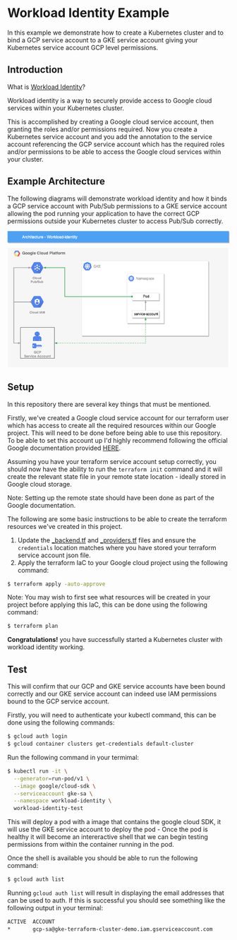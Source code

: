 # Workload Identity Example

In this example we demonstrate how to create a Kubernetes cluster and to bind a GCP service account to a GKE service account giving your Kubernetes service account GCP level permissions.

## Introduction

What is [Workload Identity](https://cloud.google.com/kubernetes-engine/docs/how-to/workload-identity)?

Workload identity is a way to securely provide access to Google cloud services within your Kubernetes cluster.

This is accomplished by creating a Google cloud service account, then granting the roles and/or permissions required. Now you create a Kubernetes service account and you add the annotation to the service account referencing the GCP service account which has the required roles and/or permissions to be able to access the Google cloud services within your cluster.

## Example Architecture

The following diagrams will demonstrate workload identity and how it binds a GCP service account with Pub/Sub permissions to a GKE service account allowing the pod running your application to have the correct GCP permissions outside your Kubernetes cluster to access Pub/Sub correctly.

<img src="./docs/images/architecture-pubsub.png"/>

## Setup

In this repository there are several key things that must be mentioned.

Firstly, we've created a Google cloud service account for our terraform user which has access to create all the required resources within our Google project. This will need to be done before being able to use this repository. To be able to set this account up I'd highly recommend following the official Google documentation provided [HERE](https://cloud.google.com/community/tutorials/managing-gcp-projects-with-terraform).

Assuming you have your terraform service account setup correctly, you should now have the ability to run the `terraform init` command and it will create the relevant state file in your remote state location - ideally stored in Google cloud storage.

Note: Setting up the remote state should have been done as part of the Google documentation.

The following are some basic instructions to be able to create the terraform resources we've created in this project.

1. Update the [_backend.tf](_backend.tf) and [_providers.tf](_providers.tf) files and ensure the `credentials` location matches where you have stored your terraform service account json file.
2. Apply the terraform IaC to your Google cloud project using the following command:

```bash
$ terraform apply -auto-approve
```

Note: You may wish to first see what resources will be created in your project before applying this IaC, this can be done using the following command:

```bash
$ terraform plan
```

**Congratulations!** you have successfully started a Kubernetes cluster with workload identity working.

## Test

This will confirm that our GCP and GKE service accounts have been bound correctly and our GKE service account can indeed use IAM permissions bound to the GCP service account.

Firstly, you will need to authenticate your kubectl command, this can be done using the following commands:

```bash
$ gcloud auth login
$ gcloud container clusters get-credentials default-cluster
```

Run the following command in your termimal:

```bash
$ kubectl run -it \
  --generator=run-pod/v1 \
  --image google/cloud-sdk \
  --serviceaccount gke-sa \
  --namespace workload-identity \
  workload-identity-test
```

This will deploy a pod with a image that contains the google cloud SDK, it will use the GKE service account to deploy the pod - Once the pod is healthy it will become an intereractive shell that we can begin testing permissions from within the container running in the pod.

Once the shell is available you should be able to run the following command:

```bash
$ gcloud auth list
```

Running `gcloud auth list` will result in displaying the email addresses that can be used to auth. If this is successful you should see something like the following output in your terminal:

```bash
ACTIVE  ACCOUNT
*       gcp-sa@gke-terraform-cluster-demo.iam.gserviceaccount.com
```
